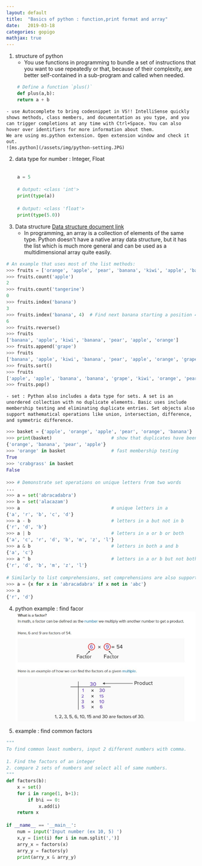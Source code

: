 ```yaml
---
layout: default
title:  "Basics of python : function,print format and array"
date:   2019-03-18 
categories: gopigo
mathjax: true
---
```


1. structure of python  
    - You use functions in programming to bundle a set of instructions that you want to use repeatedly or that, because of their complexity, are better self-contained in a sub-program and called when needed. 

```python
    # Define a function `plus()`
    def plus(a,b):
    return a + b
```
    - use Autocomplete to bring codesnippet in VS!! IntelliSense quickly shows methods, class members, and documentation as you type, and you can trigger completions at any time with Ctrl+Space. You can also hover over identifiers for more information about them.
    We are using ms.python extension. Open extension window and check it out.  
    ![ms.python](/assets/img/python-setting.JPG)

2. data type for number : Integer, Float
```python

    a = 5

    # Output: <class 'int'>
    print(type(a))

    # Output: <class 'float'>
    print(type(5.0))

```
3. Data structure
[Data structure document link](https://docs.python.org/3/tutorial/datastructures.html#sets)
    - In programming, an array is a collection of elements of the same type. Python doesn't have a native array data structure, but it has the list which is much more general and can be used as a multidimensional array quite easily.
    
```python
# An example that uses most of the list methods:
>>> fruits = ['orange', 'apple', 'pear', 'banana', 'kiwi', 'apple', 'banana']
>>> fruits.count('apple')
2
>>> fruits.count('tangerine')
0
>>> fruits.index('banana')
3
>>> fruits.index('banana', 4)  # Find next banana starting a position 4
6
>>> fruits.reverse()
>>> fruits
['banana', 'apple', 'kiwi', 'banana', 'pear', 'apple', 'orange']
>>> fruits.append('grape')
>>> fruits
['banana', 'apple', 'kiwi', 'banana', 'pear', 'apple', 'orange', 'grape']
>>> fruits.sort()
>>> fruits
['apple', 'apple', 'banana', 'banana', 'grape', 'kiwi', 'orange', 'pear']
>>> fruits.pop()
```

    - set : Python also includes a data type for sets. A set is an unordered collection with no duplicate elements. Basic uses include membership testing and eliminating duplicate entries. Set objects also support mathematical operations like union, intersection, difference, and symmetric difference.
```python
>>> basket = {'apple', 'orange', 'apple', 'pear', 'orange', 'banana'}
>>> print(basket)                      # show that duplicates have been removed
{'orange', 'banana', 'pear', 'apple'}
>>> 'orange' in basket                 # fast membership testing
True
>>> 'crabgrass' in basket
False

>>> # Demonstrate set operations on unique letters from two words
...
>>> a = set('abracadabra')
>>> b = set('alacazam')
>>> a                                  # unique letters in a
{'a', 'r', 'b', 'c', 'd'}
>>> a - b                              # letters in a but not in b
{'r', 'd', 'b'}
>>> a | b                              # letters in a or b or both
{'a', 'c', 'r', 'd', 'b', 'm', 'z', 'l'}
>>> a & b                              # letters in both a and b
{'a', 'c'}
>>> a ^ b                              # letters in a or b but not both
{'r', 'd', 'b', 'm', 'z', 'l'}

# Similarly to list comprehensions, set comprehensions are also supported:
>>> a = {x for x in 'abracadabra' if x not in 'abc'}
>>> a
{'r', 'd'}

```

4. python example : find facor
![factor](/assets/img/factor.JPG)


5. example : find common factors
```python
"""
To find common least numbers, input 2 different numbers with comma. 

1. Find the factors of an integer
2. compare 2 sets of numbers and select all of same numbers. 
"""
def factors(b):
    x = set()
    for i in range(1, b+1):
        if b%i == 0:
            x.add(i)
    return x

if __name__ == '__main__':
    num = input('Input number (ex 10, 5) ')
    x,y = [int(i) for i in num.split(',')]
    arry_x = factors(x)
    arry_y = factors(y)
    print(arry_x & arry_y)

``` 


